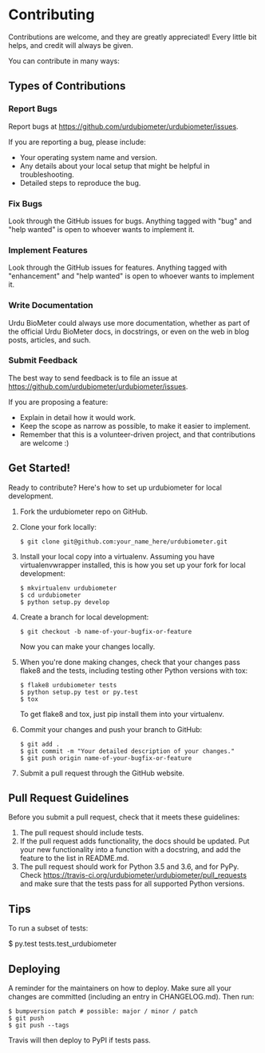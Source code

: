 Contributing
============

Contributions are welcome, and they are greatly appreciated! Every
little bit helps, and credit will always be given.

You can contribute in many ways:

Types of Contributions
----------------------

### Report Bugs

Report bugs at <https://github.com/urdubiometer/urdubiometer/issues>.

If you are reporting a bug, please include:

-   Your operating system name and version.
-   Any details about your local setup that might be helpful in
    troubleshooting.
-   Detailed steps to reproduce the bug.

### Fix Bugs

Look through the GitHub issues for bugs. Anything tagged with "bug" and
"help wanted" is open to whoever wants to implement it.

### Implement Features

Look through the GitHub issues for features. Anything tagged with
"enhancement" and "help wanted" is open to whoever wants to implement
it.

### Write Documentation

Urdu BioMeter could always use more documentation, whether as part of
the official Urdu BioMeter docs, in docstrings, or even on the web in
blog posts, articles, and such.

### Submit Feedback

The best way to send feedback is to file an issue at
<https://github.com/urdubiometer/urdubiometer/issues>.

If you are proposing a feature:

-   Explain in detail how it would work.
-   Keep the scope as narrow as possible, to make it easier to
    implement.
-   Remember that this is a volunteer-driven project, and that
    contributions are welcome :)

Get Started!
------------

Ready to contribute? Here's how to set up urdubiometer for local
development.

1.  Fork the urdubiometer repo on GitHub.
2.  Clone your fork locally:

        $ git clone git@github.com:your_name_here/urdubiometer.git

3.  Install your local copy into a virtualenv. Assuming you have virtualenvwrapper installed, this is how you set up your fork for local development:

        $ mkvirtualenv urdubiometer
        $ cd urdubiometer
        $ python setup.py develop

4.  Create a branch for local development:

        $ git checkout -b name-of-your-bugfix-or-feature

    Now you can make your changes locally.

5.  When you're done making changes, check that your changes pass flake8
    and the tests, including testing other Python versions with tox:

        $ flake8 urdubiometer tests
        $ python setup.py test or py.test
        $ tox

    To get flake8 and tox, just pip install them into your virtualenv.

6.  Commit your changes and push your branch to GitHub:

        $ git add .
        $ git commit -m "Your detailed description of your changes."
        $ git push origin name-of-your-bugfix-or-feature

7.  Submit a pull request through the GitHub website.

Pull Request Guidelines
-----------------------

Before you submit a pull request, check that it meets these guidelines:

1.  The pull request should include tests.
2.  If the pull request adds functionality, the docs should be updated.
    Put your new functionality into a function with a docstring, and add
    the feature to the list in README.md.
3.  The pull request should work for Python 3.5 and 3.6, and
    for PyPy. Check
    <https://travis-ci.org/urdubiometer/urdubiometer/pull_requests> and
    make sure that the tests pass for all supported Python versions.

Tips
----

To run a subset of tests:

\$ py.test tests.test\_urdubiometer

Deploying
---------

A reminder for the maintainers on how to deploy. Make sure all your
changes are committed (including an entry in CHANGELOG.md). Then run:

    $ bumpversion patch # possible: major / minor / patch
    $ git push
    $ git push --tags

Travis will then deploy to PyPI if tests pass.
